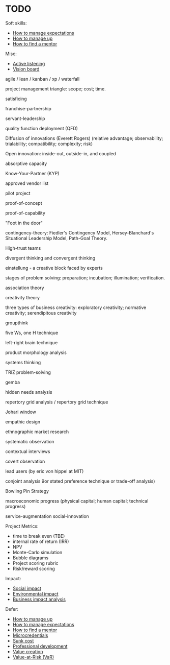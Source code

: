 # TODO

Soft skills:
* [How to manage expectations](how-to-manage-expectations)
* [How to manage up](how-to-manage-up)
* [How to find a mentor](how-to-find-a-mentor)

Misc:
* [Active listening](active-listening)
* [Vision board](vision-board)

agile / lean / kanban / xp / waterfall

project management triangle: scope; cost; time.

satisficing

franchise-partnership

servant-leadership

quality function deployment (QFD)

Diffusion of innovations (Everett Rogers) (relative advantage; observability; trialability; compatibility; complexity; risk)

Open innovation: inside-out, outside-in, and coupled

absorptive capacity

Know-Your-Partner (KYP)

approved vendor list

pilot project

proof-of-concept

proof-of-capability

"Foot in the door"

contingency-theory:
Fiedler's Contingency Model,
Hersey-Blanchard's Situational Leadership Model,
Path-Goal Theory.

High-trust teams

divergent thinking and convergent thinking

einstellung - a creative block faced by experts

stages of problem solving: preparation; incubation; illumination; verification.

association theory

creativity theory

three types of business creativity: exploratory creativity; normative creativity; serendipitous creativity

groupthink

five Ws, one H technique

left-right brain technique

product morphology analysis

systems thinking

TRIZ problem-solving

gemba

hidden needs analysis

repertory grid analysis / repertory grid technique

Johari window

empathic design

ethnographic market research

systematic observation

contextual interviews

covert observation

lead users (by eric von hippel at MIT)

conjoint analysis 9or stated preference technique or trade-off analysis)

Bowling Pin Strategy

macroeconomic progress (physical capital; human capital; technical progress)

service-augmentation
social-innovation

Project Metrics:

* time to break even (TBE)
* internal rate of return (IRR)
* NPV
* Monte-Carlo simulation
* Bubble diagrams
* Project scoring rubric
* Risk/reward scoring

Impact:
* [Social impact](social-impact)
* [Environmental impact](environmental-impact)
* [Business impact analysis](business-impact-analysis)

Defer:
* [How to manage up](how-to-manage-up)
* [How to manage expectations](how-to-manage-expectations)
* [How to find a mentor](how-to-find-a-mentor)
* [Microcredentials](microcredentials)
* [Sunk cost](sunk-cost)
* [Professional development](professional-development)
* [Value creation](value-creation)
* [Value-at-Risk (VaR)](value-at-risk)
